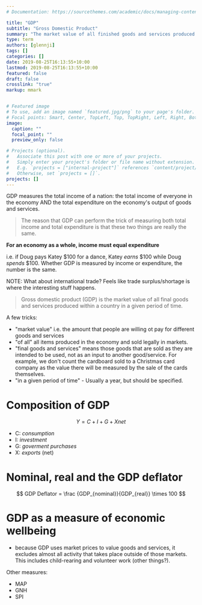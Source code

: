 ```yaml
---
# Documentation: https://sourcethemes.com/academic/docs/managing-content/

title: "GDP"
subtitle: "Gross Domestic Product"
summary: "The market value of all finished goods and services produced within a country in a year."
type: term
authors: [glennji]
tags: []
categories: []
date: 2019-08-25T16:13:55+10:00
lastmod: 2019-08-25T16:13:55+10:00
featured: false
draft: false
crosslink: "true"
markup: mmark


# Featured image
# To use, add an image named `featured.jpg/png` to your page's folder.
# Focal points: Smart, Center, TopLeft, Top, TopRight, Left, Right, BottomLeft, Bottom, BottomRight.
image:
  caption: ""
  focal_point: ""
  preview_only: false

# Projects (optional).
#   Associate this post with one or more of your projects.
#   Simply enter your project's folder or file name without extension.
#   E.g. `projects = ["internal-project"]` references `content/project/deep-learning/index.md`.
#   Otherwise, set `projects = []`.
projects: []
---
```

GDP measures the total income of a nation: the total income of everyone in the economy AND the total expenditure on the economy's output of goods and services.

> The reason that GDP can perform the trick of measuring both total income and total expenditure is that these two things are really the same.

**For an economy as a whole, income must equal expenditure**

i.e. if Doug pays Katey $100 for a dance, Katey *earns* $100 while Doug *spends* $100. Whether GDP is measured by income or expenditure, the number is the same.

NOTE: What about international trade? Feels like trade surplus/shortage is where the interesting stuff happens.

> Gross domestic product (GDP) is the market value of all final goods and services produced within a country in a given period of time.

A few tricks:

* "market value" i.e. the amount that people are willing ot pay for different goods and services
* "of all" all items produced in the economy and sold legally in markets.
* "final goods and services" means those goods that are sold as they are intended to be used, not as an input to another good/service. For example, we don't count the cardboard sold to a Christmas card company as the value there will be measured by the sale of the cards themselves.
* "in a given period of time" - Usually a year, but should be specified.

# Composition of GDP

$$ Y = C + I + G + X{net} $$

- C: _consumption_
- I: _investment_
- G: _goverment purchases_
- X: _exports_ (net)


# Nominal, real and the GDP deflator

$$ GDP Deflator = \frac {GDP_{nominal}}{GDP_{real}} \times 100 $$

# GDP as a measure of economic wellbeing

* because GDP uses market prices to value goods and services, it excludes almost all activity that takes place outside of those markets. This includes child-rearing and volunteer work (other things?).

Other measures:

* MAP
* GNH
* SPI
